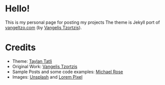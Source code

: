 # Hello!

This is my personal page for posting my projects
The theme is Jekyll port of [vangeltzo.com](http://vangeltzo.com/) (by [Vangelis Tzortzis](https://github.com/srekoble)).

# Credits
- Theme: [Taylan Tatli](https://github.com/TaylanTatli)
- Original Work: [Vangelis Tzortzis](https://github.com/srekoble)  
- Sample Posts and some code examples: [Michael Rose](https://github.com/mmistakes/)
- Images: [Unsplash](https://unsplash.com/) and [Lorem Pixel](http://lorempixel.com)

